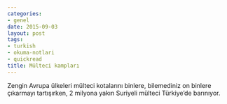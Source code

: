 ```yaml
---
categories:
- genel
date: 2015-09-03
layout: post
tags:
- turkish
- okuma-notlari
- quickread
title: Mülteci kampları
---
```


Zengin Avrupa ülkeleri mülteci kotalarını binlere, bilemediniz on binlere çıkarmayı tartışırken, 2 milyona yakın Suriyeli mülteci Türkiye’de barınıyor.
